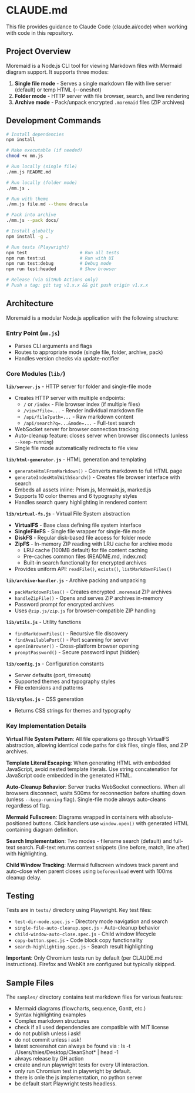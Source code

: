 # CLAUDE.md

This file provides guidance to Claude Code (claude.ai/code) when working with code in this repository.

## Project Overview

Moremaid is a Node.js CLI tool for viewing Markdown files with Mermaid diagram support. It supports three modes:
1. **Single file mode** - Serves a single markdown file with live server (default) or temp HTML (--oneshot)
2. **Folder mode** - HTTP server with file browser, search, and live rendering
3. **Archive mode** - Pack/unpack encrypted `.moremaid` files (ZIP archives)

## Development Commands

```bash
# Install dependencies
npm install

# Make executable (if needed)
chmod +x mm.js

# Run locally (single file)
./mm.js README.md

# Run locally (folder mode)
./mm.js .

# Run with theme
./mm.js file.md --theme dracula

# Pack into archive
./mm.js --pack docs/

# Install globally
npm install -g .

# Run tests (Playwright)
npm test                    # Run all tests
npm run test:ui             # Run with UI
npm run test:debug          # Debug mode
npm run test:headed         # Show browser

# Release (via GitHub Actions only)
# Push a tag: git tag v1.x.x && git push origin v1.x.x
```

## Architecture

Moremaid is a modular Node.js application with the following structure:

### Entry Point (`mm.js`)
- Parses CLI arguments and flags
- Routes to appropriate mode (single file, folder, archive, pack)
- Handles version checks via update-notifier

### Core Modules (`lib/`)

**`lib/server.js`** - HTTP server for folder and single-file mode
- Creates HTTP server with multiple endpoints:
  - `/` or `/index` - File browser index (if multiple files)
  - `/view?file=...` - Render individual markdown file
  - `/api/file?path=...` - Raw markdown content
  - `/api/search?q=...&mode=...` - Full-text search
- WebSocket server for browser connection tracking
- Auto-cleanup feature: closes server when browser disconnects (unless `--keep-running`)
- Single file mode automatically redirects to file view

**`lib/html-generator.js`** - HTML generation and templating
- `generateHtmlFromMarkdown()` - Converts markdown to full HTML page
- `generateIndexHtmlWithSearch()` - Creates file browser interface with search
- Embeds all assets inline: Prism.js, Mermaid.js, marked.js
- Supports 10 color themes and 6 typography styles
- Handles search query highlighting in rendered content

**`lib/virtual-fs.js`** - Virtual File System abstraction
- **VirtualFS** - Base class defining file system interface
- **SingleFileFS** - Single file wrapper for single-file mode
- **DiskFS** - Regular disk-based file access for folder mode
- **ZipFS** - In-memory ZIP reading with LRU cache for archive mode
  - LRU cache (100MB default) for file content caching
  - Pre-caches common files (README.md, index.md)
  - Built-in search functionality for encrypted archives
- Provides uniform API: `readFile()`, `exists()`, `listMarkdownFiles()`

**`lib/archive-handler.js`** - Archive packing and unpacking
- `packMarkdownFiles()` - Creates encrypted `.moremaid` ZIP archives
- `handleZipFile()` - Opens and serves ZIP archives in-memory
- Password prompt for encrypted archives
- Uses `@zip.js/zip.js` for browser-compatible ZIP handling

**`lib/utils.js`** - Utility functions
- `findMarkdownFiles()` - Recursive file discovery
- `findAvailablePort()` - Port scanning for server
- `openInBrowser()` - Cross-platform browser opening
- `promptPassword()` - Secure password input (hidden)

**`lib/config.js`** - Configuration constants
- Server defaults (port, timeouts)
- Supported themes and typography styles
- File extensions and patterns

**`lib/styles.js`** - CSS generation
- Returns CSS strings for themes and typography

### Key Implementation Details

**Virtual File System Pattern**: All file operations go through VirtualFS abstraction, allowing identical code paths for disk files, single files, and ZIP archives.

**Template Literal Escaping**: When generating HTML with embedded JavaScript, avoid nested template literals. Use string concatenation for JavaScript code embedded in the generated HTML.

**Auto-Cleanup Behavior**: Server tracks WebSocket connections. When all browsers disconnect, waits 500ms for reconnection before shutting down (unless `--keep-running` flag). Single-file mode always auto-cleans regardless of flag.

**Mermaid Fullscreen**: Diagrams wrapped in containers with absolute-positioned buttons. Click handlers use `window.open()` with generated HTML containing diagram definition.

**Search Implementation**: Two modes - filename search (default) and full-text search. Full-text returns context snippets (line before, match, line after) with highlighting.

**Child Window Tracking**: Mermaid fullscreen windows track parent and auto-close when parent closes using `beforeunload` event with 100ms cleanup delay.

## Testing

Tests are in `tests/` directory using Playwright. Key test files:
- `test-dir-mode.spec.js` - Directory mode navigation and search
- `single-file-auto-cleanup.spec.js` - Auto-cleanup behavior
- `child-window-auto-close.spec.js` - Child window lifecycle
- `copy-button.spec.js` - Code block copy functionality
- `search-highlighting.spec.js` - Search result highlighting

**Important**: Only Chromium tests run by default (per CLAUDE.md instructions). Firefox and WebKit are configured but typically skipped.

## Sample Files

The `samples/` directory contains test markdown files for various features:
- Mermaid diagrams (flowcharts, sequence, Gantt, etc.)
- Syntax highlighting examples
- Complex markdown structures
- check if all used dependencies are compatible with MIT license
- do not publish unless i ask!
- do not commit unless i ask!
- latest screenshot can always be found via : ls -t /Users/thies/Desktop/CleanShot* | head -1
- always release by GH action
- create and run playwright tests for every UI interaction.
- only run Chromium test in playwright by default.
- there is onle the js implementation, no python server
- be default start Playwright tests headless.